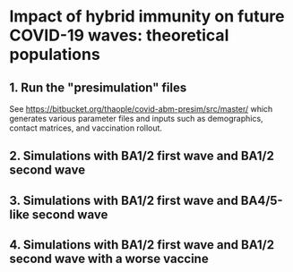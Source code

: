 # Impact of hybrid immunity on future COVID-19 waves: theoretical populations 

## 1. Run the "presimulation" files 

See https://bitbucket.org/thaople/covid-abm-presim/src/master/ which generates various parameter files and inputs such as demographics, contact matrices, and vaccination rollout.

## 2. Simulations with BA1/2 first wave and BA1/2 second wave

## 3. Simulations with BA1/2 first wave and BA4/5-like second wave

## 4. Simulations with BA1/2 first wave and BA1/2 second wave with a worse vaccine
